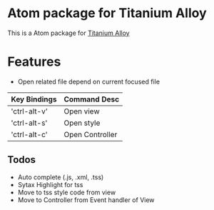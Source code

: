 # Atom package for Titanium Alloy
This is a Atom package for [Titanium Alloy](https://github.com/appcelerator/alloy)

# Features

- Open related file depend on current focused file

Key Bindings | Command Desc
----------- | ------------
'ctrl-alt-v' | Open view
'ctrl-alt-s' | Open style
'ctrl-alt-c' | Open Controller


## Todos

- Auto complete (.js, .xml, .tss)
- Sytax Highlight for tss
- Move to tss style code from view
- Move to Controller from Event handler of View
